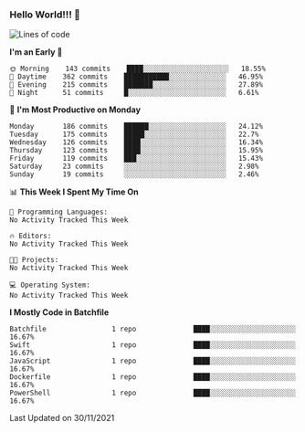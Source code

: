 ### Hello World!!! 👋

<!--
**kekotek/kekotek** is a ✨ _special_ ✨ repository because its `README.md` (this file) appears on your GitHub profile.

Here are some ideas to get you started:

- 🔭 I’m currently working on ...
- 🌱 I’m currently learning ...
- 👯 I’m looking to collaborate on ...
- 🤔 I’m looking for help with ...
- 💬 Ask me about ...
- 📫 How to reach me: ...
- 😄 Pronouns: ...
- ⚡ Fun fact: ...
-->

<!--START_SECTION:waka-->
![Lines of code](https://img.shields.io/badge/From%20Hello%20World%20I%27ve%20Written-18753%20lines%20of%20code-blue)

**I'm an Early 🐤** 

```text
🌞 Morning    143 commits    ████░░░░░░░░░░░░░░░░░░░░░   18.55% 
🌆 Daytime    362 commits    ███████████░░░░░░░░░░░░░░   46.95% 
🌃 Evening    215 commits    ███████░░░░░░░░░░░░░░░░░░   27.89% 
🌙 Night      51 commits     █░░░░░░░░░░░░░░░░░░░░░░░░   6.61%

```
📅 **I'm Most Productive on Monday** 

```text
Monday       186 commits    ██████░░░░░░░░░░░░░░░░░░░   24.12% 
Tuesday      175 commits    █████░░░░░░░░░░░░░░░░░░░░   22.7% 
Wednesday    126 commits    ████░░░░░░░░░░░░░░░░░░░░░   16.34% 
Thursday     123 commits    ████░░░░░░░░░░░░░░░░░░░░░   15.95% 
Friday       119 commits    ███░░░░░░░░░░░░░░░░░░░░░░   15.43% 
Saturday     23 commits     ░░░░░░░░░░░░░░░░░░░░░░░░░   2.98% 
Sunday       19 commits     ░░░░░░░░░░░░░░░░░░░░░░░░░   2.46%

```


📊 **This Week I Spent My Time On** 

```text
💬 Programming Languages: 
No Activity Tracked This Week

🔥 Editors: 
No Activity Tracked This Week

🐱‍💻 Projects: 
No Activity Tracked This Week

💻 Operating System: 
No Activity Tracked This Week

```

**I Mostly Code in Batchfile** 

```text
Batchfile                1 repo              ████░░░░░░░░░░░░░░░░░░░░░   16.67% 
Swift                    1 repo              ████░░░░░░░░░░░░░░░░░░░░░   16.67% 
JavaScript               1 repo              ████░░░░░░░░░░░░░░░░░░░░░   16.67% 
Dockerfile               1 repo              ████░░░░░░░░░░░░░░░░░░░░░   16.67% 
PowerShell               1 repo              ████░░░░░░░░░░░░░░░░░░░░░   16.67%

```



 Last Updated on 30/11/2021
<!--END_SECTION:waka-->
